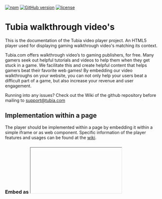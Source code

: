 [![npm](https://img.shields.io/npm/v/npm.svg)](https://nodejs.org/)
[![GitHub version](https://img.shields.io/badge/version-1.1.2-green.svg)](https://github.com/GameDistribution/tubia-walkthrough-videos/)
[![license](https://img.shields.io/github/license/mashape/apistatus.svg)](https://github.com/GameDistribution/tubia-walkthrough-videos/blob/master/LICENSE)


# Tubia walkthrough video's
This is the documentation of the Tubia video player project. An HTML5 player used for displaying gaming walkthrough video's matching its context.

Tubia.com offers walkthrough video’s to gaming publishers, for free. Many gamers seek out helpful tutorials and videos to help them when they get stuck in a game. We facilitate this and create helpful content that helps gamers beat their favorite web games! By embedding our video walkthroughs on your website, you can not only help your users beat a difficult part of a game, but also increase your revenue and user engagement.

Running into any issues? Check out the Wiki of the github repository before mailing to <a href="support@tubia.com" target="_blank">support@tubia.com</a>

## Implementation within a page
The player should be implemented within a page by embedding it within a simple iframe or as web component. Specific information of the player features and usages can be found at the <a href="https://github.com/GameDistribution/tubia-walkthrough-videos/wiki" target="_blank">wiki</a>.

### Embed as <iframe>
It is also possible to embed the Tubia video player within a simple <iframe> element. However, you won't be able to hook into the callbacks.
```
<iframe 
    scrolling="no" 
    frameborder="0" 
    allowfullscreen="allowfullscreen" 
    style="margin: 0px; padding: 0px;" width="640" height="480" 
    src="https://player.tubia.com/?publisherid=[YOUR PUBLISHER ID HERE]&gameid=[YOUR GAME ITS IDENTIFIER]&pageurl=[CURRENT PAGE URL ENCODED]&title=[YOUR GAME ITS URL ENCODED TITLE]&colormain=[PLAYER THEME HEX COLOR CODE]&coloraccent=[PLAYER THEME HEX COLOR CODE]&gdprtracking=[SET BY YOUR GDPR SOLUTION]&gdprtargeting=[SET BY YOUR GDPR SOLUTION]&langcode=[LANGUAGE CODE - REGION CODE]">
</iframe>
```
Use the following query variables.

| Property | Mandatory | Default | Description |
| --- | --- | --- | --- |
| publisherid | Yes | '' | Your Tubia publisher identifier. |
| gameid | Yes | '' | A unique identifier of your page content. We use this data to match a video with your identifier. |
| title | Yes | '' | The name of your game. This values is used within the video player, but we also use this data to match a video with your title. Make sure its value is URL encoded. |
| pageurl | Yes | '' | The full URL of the current page, make sure its value is encoded. |
| colormain | No | '' | The main theme color of the HTML5 video player, use a CSS hex code (ff0080), without the #. |
| coloraccent | No | '' | The accent theme color of the HTML5 video player, use a CSS hex code (ff0080), without the #. |
| gdprtracking | Mandatory for European end-users | '' | Enable client tracking solutions. |
| gdprtargeting | Mandatory for European end-users | '' | Enable client advertisement targeting solutions. |
| langcode | No | 'en-us' | Currently only used for localising phrases within advertisements. |
| debug | No | '' | Enable debugging. Please keep it to false when publishing. |

### Embed as web component
Add the following script to your document.
```
window["TUBIA_OPTIONS"] = {
    "container": '[YOUR CONTAINER ELEMENT ID HERE]',
    "publisherId": '[YOUR PUBLISHER ID HERE]',
    "gameId": '[YOUR GAME ITS IDENTIFIER]',
    "title": '[YOUR GAME ITS TITLE]',
    "gdprTracking": true,
    "gdprTargeting": true,
};
(function (d, s, id) {
    var js, fjs = d.getElementsByTagName(s)[0];
    if (d.getElementById(id)) return;
    js = d.createElement(s);
    js.id = id;
    js.src = 'https://player.tubia.com/libs/gd/gd.js';
    fjs.parentNode.insertBefore(js, fjs);
}(document, 'script', 'tubia-playerjs'));
```

You can also initialise the Tubia instance by simply (re)creating it. This is useful for when you want to load Tubia within a web application. Just make sure you pass the options as arguments in the constructor, instead of binding them to the window element. Otherwise the instance would auto initialise.
```
new Tubia.Player.default({
    "container": '[YOUR CONTAINER ELEMENT ID HERE]',
    "publisherId": '[YOUR PUBLISHER ID HERE]',
    "gameId": '[YOUR GAME ITS IDENTIFIER]',
    "title": '[YOUR GAME ITS TITLE]',
    "gdprTracking": [SET BY YOUR GDPR SOLUTION],
    "gdprTargeting": [SET BY YOUR GDPR SOLUTION],
});
```

#### Matching video's
Once successfully embedded it can take up to a day for a video to be matched with your game page.

#### Callbacks & Properties
##### Properties
You can use the following properties:

| Property | Mandatory | Default | Description |
| --- | --- | --- | --- |
| container | No | {String} 'player' | The container element id value. The HTML5 player will be embedded within. |
| publisherId | Yes | {String} '' | Your Tubia publisher identifier. |
| gameId | Yes | {String} '' | A unique identifier of your page content. We use this data to match a video with your identifier. |
| title | Yes | {String} '' | The name of your game. This values is used within the video player, but we also use this data to match a video with your title. Make sure its value is URL encoded. |
| colorMain | No | {String} '' | The main theme color of the HTML5 video player, you can use any CSS value, example; #ff0080. |
| colorAccent | No | {String} '' | The accent theme color of the HTML5 video player, you can use any CSS value, example; rgba(255, 255, 0, 0.5). |
| gdprTracking | Mandatory for European end-users | {Boolean} null | Enable client tracking solutions. |
| gdprTargeting | Mandatory for European end-users | {Boolean} null | Enable client advertisement targeting solutions. |
| langCode | No | 'en-us' | Currently only used for localising phrases within advertisements. |
| debug | No | {Boolean} false | Enable debugging. Please keep it to false when publishing. |

##### Callbacks
You can hook into the following callbacks:

| Callback | Returns | Description |
| --- | --- | --- |
| onStart | nothing | The very first moment everything is initializing. |
| onFound | {Object} - Video data | When a video - matching with your game - has been found. |
| onNotFound | {Object} - Error message | When a video - matching with your game - could not be found. |
| onReady | {Object} - Player instance | When the HTML5 player is ready to play the video. This callback will only be returned when onStart and onFound have returned before. |
| onError | {Object} - Error data | When any error happens inside of Tubia. |

#### Styling/ CSS
The video player will be embedded straight into your web page as a component, so not within an iframe. This means you're free to completely style it to your wishes or even write plugins.

## Repository
The player is maintained on a public github repository.
<a href="https://github.com/gamedistribution/tubia-walkthrough-videos" target="_blank">https://github.com/gamedistribution/tubia-walkthrough-videos</a>

## Deployment
Deployment of this repository to production environments is done through TeamCity. The `./src/index.html` file should be deployed manually within the root of the bucket. This file allows the embedding of the player within an iframe.

## Installation for development
Install the following programs:
* [NodeJS LTS](https://nodejs.org/).
* [Grunt](http://gruntjs.com/).

Pull in the rest of the requirements using npm:
```
npm install
```

Setup a local node server, watch changes and update your browser view automatically:
```
grunt
```

Make a production build for the CDN solution. The npmjs version uses a "prepublish"-task defined within package.json, which does a simple babel task, similar to this task:
```
grunt build
```
